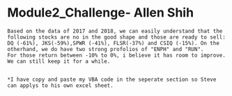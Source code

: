 # Module2_Challenge- Allen Shih
	
	Based on the data of 2017 and 2018, we can easily understand that the following stocks are no in the good shape and those are ready to sell: DQ (-61%), JKS(-59%),SPWR (-41%), FLSR(-37%) and CSIQ (-15%). On the otherhand, we do have two strong profolios of "ENPH" and "RUN". 
	For those return between -10% to 0%, i believe it has room to improve. We can still keep it for a while.


	*I have copy and paste my VBA code in the seperate section so Steve can applys to his own excel sheet.


